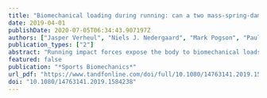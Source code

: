 ```yaml
---
title: "Biomechanical loading during running: can a two mass-spring-damper model be used to evaluate ground reaction forces for high-intensity tasks?"
date: 2019-04-01
publishDate: 2020-07-05T06:34:43.907197Z
authors: ["Jasper Verheul", "Niels J. Nedergaard", "Mark Pogson", "Paulo Lisboa", "Warren Gregson", "Jos Vanrenterghem", "Mark A. Robinson"]
publication_types: ["2"]
abstract: "Running impact forces expose the body to biomechanical loads leading to beneﬁcial adaptations, but also risk of injury. Highintensity running tasks, especially, are deemed highly demanding for the musculoskeletal system, but loads experienced during these actions are not well understood. To eventually predict GRF and understand the biomechanical loads experienced during such activities in greater detail, this study aimed to (1) examine the feasibility of using a simple two mass-spring-damper model, based on eight model parameters, to reproduce ground reaction forces (GRFs) for high-intensity running tasks and (2) verify whether the required model parameters were physically meaningful. This model was used to reproduce GRFs for rapid accelerations and decelerations, constant speed running and maximal sprints. GRF proﬁles and impulses could be reproduced with low to very low errors across tasks, but subtler loading characteristics (impact peaks, loading rate) were modelled less accurately. Moreover, required model parameters varied strongly between trials and had minimal physical meaning. These results show that although a two mass-spring-damper model can be used to reproduce overall GRFs for high-intensity running tasks, the application of this simple model for predicting GRFs in the ﬁeld and/or understanding the biomechanical demands of training in greater detail is likely limited."
featured: false
publication: "*Sports Biomechanics*"
url_pdf: "https://www.tandfonline.com/doi/full/10.1080/14763141.2019.1584238"
doi: "10.1080/14763141.2019.1584238"
---
```


